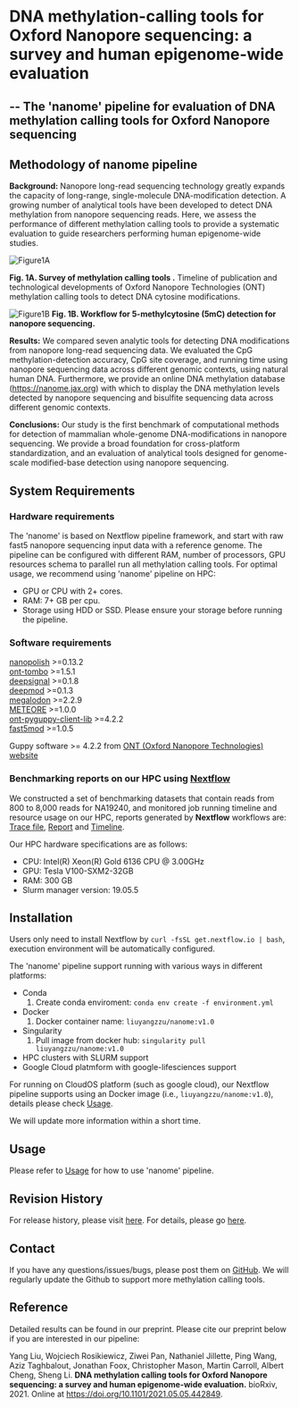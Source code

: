 # DNA methylation-calling tools for Oxford Nanopore sequencing: a survey and human epigenome-wide evaluation
## -- The 'nanome' pipeline for evaluation of DNA methylation calling tools for Oxford Nanopore sequencing 

## Methodology of nanome pipeline

**Background:** Nanopore long-read sequencing technology greatly expands the capacity of long-range, single-molecule DNA-modification detection. A growing number of analytical tools have been developed to detect DNA methylation from nanopore sequencing reads. Here, we assess the performance of different methylation calling tools to provide a systematic evaluation to guide researchers performing human epigenome-wide studies.


![Figure1A](https://github.com/liuyangzzu/nanome/blob/master/docs/Fig1A.jpg)

**Fig. 1A. Survey of methylation calling tools .**  Timeline of publication and technological developments of Oxford Nanopore Technologies (ONT) methylation calling tools to detect DNA cytosine modifications. 


![Figure1B](https://github.com/liuyangzzu/nanome/blob/master/docs/Fig1B.jpg)
**Fig. 1B. Workflow for 5-methylcytosine (5mC) detection for nanopore sequencing.** 


**Results:** We compared seven analytic tools for detecting DNA modifications from nanopore long-read sequencing data. We evaluated the CpG methylation-detection accuracy, CpG site coverage, and running time using nanopore sequencing data across different genomic contexts, using natural human DNA. Furthermore, we provide an online DNA methylation database (https://nanome.jax.org) with which to display the DNA methylation levels detected by nanopore sequencing and bisulfite sequencing data across different genomic contexts.


**Conclusions:** Our study is the first benchmark of computational methods for detection of mammalian whole-genome DNA-modifications in nanopore sequencing. We provide a broad foundation for cross-platform standardization, and an evaluation of analytical tools designed for genome-scale modified-base detection using nanopore sequencing. 

## System Requirements

### Hardware requirements

The 'nanome' is based on Nextflow pipeline framework, and start with raw fast5 nanopore sequencing input data with a reference genome. The pipeline can be configured with different RAM, number of processors, GPU resources schema to parallel run all methylation calling tools. For optimal usage, we recommend using 'nanome' pipeline on HPC:
* GPU or CPU with 2+ cores. 
* RAM: 7+ GB per cpu.
* Storage using HDD or SSD. Please ensure your storage before running the pipeline.


### Software requirements
[nanopolish](https://github.com/jts/nanopolish) >=0.13.2  
[ont-tombo](https://github.com/nanoporetech/tombo) >=1.5.1  
[deepsignal](https://github.com/bioinfomaticsCSU/deepsignal) >=0.1.8  
[deepmod](https://github.com/WGLab/DeepMod) >=0.1.3  
[megalodon](https://github.com/nanoporetech/megalodon) >=2.2.9  
[METEORE](https://github.com/comprna/METEORE) >=1.0.0  
[ont-pyguppy-client-lib](https://github.com/nanoporetech/pyguppyclient) >=4.2.2  
[fast5mod](https://github.com/nanoporetech/fast5mod) >=1.0.5

Guppy software >= 4.2.2 from [ONT (Oxford Nanopore Technologies) website](https://nanoporetech.com)


### Benchmarking reports on our HPC using [Nextflow](https://www.nextflow.io/)

We constructed a set of benchmarking datasets that contain reads from 800 to 8,000 reads for NA19240, and monitored job running timeline and resource usage on our HPC, reports generated by **Nextflow** workflows are: [Trace file](https://github.com/liuyangzzu/nanome/blob/master/docs/resources/trace_benchmark.txt.tsv), [Report](https://github.com/liuyangzzu/nanome/blob/master/docs/resources/report_benchmark.pdf)  and [Timeline](https://github.com/liuyangzzu/nanome/blob/master/docs/resources/timeline_benchmark.pdf). 

Our HPC hardware specifications are as follows:
* CPU: Intel(R) Xeon(R) Gold 6136 CPU @ 3.00GHz
* GPU: Tesla V100-SXM2-32GB 
* RAM: 300 GB
* Slurm manager version: 19.05.5


## Installation
Users only need to install Nextflow by `curl -fsSL get.nextflow.io | bash`, execution environment will be automatically configured.

The 'nanome' pipeline support running with various ways in different platforms:
* Conda
    1. Create conda enviroment: `conda env create -f environment.yml`
* Docker
    1. Docker container name: `liuyangzzu/nanome:v1.0`
* Singularity
    1. Pull image from docker hub: `singularity pull liuyangzzu/nanome:v1.0`
* HPC clusters with SLURM support
* Google Cloud platmform with google-lifesciences support

For running on CloudOS platform (such as google cloud), our Nextflow pipeline supports using an Docker image (i.e., `liuyangzzu/nanome:v1.0`), details please check [Usage](https://github.com/liuyangzzu/nanome/blob/master/docs/Usage.md). 

We will update more information within a short time.

## Usage

Please refer to [Usage](https://github.com/liuyangzzu/nanome/blob/master/docs/Usage.md) for how to use 'nanome' pipeline.

## Revision History

For release history, please visit [here](https://github.com/liuyangzzu/nanome/releases). For details, please go [here](https://github.com/liuyangzzu/nanome/blob/master/README.md).

## Contact

If you have any questions/issues/bugs, please post them on [GitHub](https://github.com/liuyangzzu/nanome/issues). We will regularly update the Github to support more methylation calling tools.

## Reference
Detailed results can be found in our preprint. Please cite our preprint below if you are interested in our pipeline:

Yang Liu, Wojciech Rosikiewicz, Ziwei Pan, Nathaniel Jillette, Ping Wang, Aziz Taghbalout, Jonathan Foox, Christopher Mason, Martin Carroll, Albert Cheng, Sheng Li. **DNA methylation calling tools for Oxford Nanopore sequencing: a survey and human epigenome-wide evaluation.** bioRxiv, 2021. Online at https://doi.org/10.1101/2021.05.05.442849.

